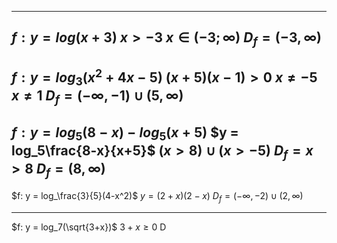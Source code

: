 
----
$f: y =log(x+3)$
$x>-3$
$x \in (-3; \infty)$
$D_f = (-3, \infty)$
---
$f: y = log_3(x^2+4x-5)$
$(x+5)(x-1)> 0$
$x \ne -5$
$x \ne 1$
$D_f = (-\infty, -1)\cup(5, \infty)$
---
$f: y = log_5 (8-x)-log_5(x+5)$
$y = log_5\frac{8-x}{x+5}$
$(x > 8) \cup (x > -5)$
$D_f =x > 8$
$D_f = (8, \infty)$
---
$f: y = log_\frac{3}{5}(4-x^2)$
$y =(2+x)(2-x)$
$D_f = (-\infty , -2)\cup(2, \infty)$

----

$f: y = log_7(\sqrt{3+x})$
$3+x \geq 0$
D